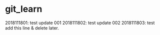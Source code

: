 # git_learn
2018111801: test update 001
2018111802: test update 002
2018111803: test add this line & delete later.
